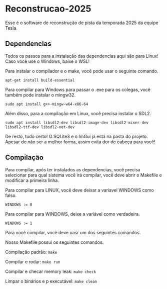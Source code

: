 # Reconstrucao-2025

Esse é o software de reconstrução de pista da temporada 2025 da equipe Tesla.

## Dependencias

Todos os passos para a instalação das dependencias aqui são para Linux! Caso você use o Windows, baixe o WSL!

Para instalar o compilador e o make, você pode usar o seguinte comando.

```
apt-get install build-essential
```

Para compilar para Windows para passar o .exe para os colegas, você também pode instalar o mingw32.

```
sudo apt install g++-mingw-w64-x86-64
```

Além disso, para a compilação em Linux, você precisa instalar o SDL2.

```
sudo apt install libsdl2-dev libsdl2-image-dev libsdl2-mixer-dev libsdl2-ttf-dev libsdl2-net-dev
```

De resto, tudo certo! O SQLite3 e o ImGui já está na pasta do projeto. Apesar de não ser a melhor forma, assim evita dor de cabeça para você!

## Compilação

Para compilar, após ter instalados as dependencias, você precisa selecionar para qual sistema você irá compilar, você deve abrir o Makefile  e modificar a primeira linha.

Para compilar para LINUX, você deve deixar a variavel WINDOWS como falso.

```
WINDOWS := 0
```

Para compilar para WINDOWS, deixe a variável como verdadeira.

```
WINDOWS := 1
```

Para você compilar, você deve uasr um dos seguintes comandos.

Nosso Makefile possui os seguintes comandos.

Compilação padrão: `make`

Compilar e rodar: `make run`

Compilar e checar memory leak: `make check`

Limpar o binários e p executável: `make clean`
